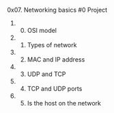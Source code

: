 0x07. Networking basics #0 Project

1. 0. OSI model
2. 1. Types of network
3. 2. MAC and IP address
4. 3. UDP and TCP
5. 4. TCP and UDP ports
6. 5. Is the host on the network
